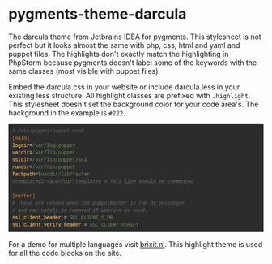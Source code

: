pygments-theme-darcula
======================

The darcula theme from Jetbrains IDEA for pygments. This stylesheet is not perfect but it looks almost the same with
php, css, html and yaml and puppet files. The highlights don't exactly match the highlighting in PhpStorm because
pygments doesn't label some of the keywords with the same classes (most visible with puppet files).

Embed the darcula.css in your website or include darcula.less in your existing less structure.
All highlight classes are prefixed with `.highlight`. This stylesheet doesn't set the background color for your code area's. The background in the example is `#222`.

![Screenshot with .ini file](https://raw.githubusercontent.com/MartijnBraam/pygments-theme-darcula/master/screenshot.png)

For a demo for multiple languages visit [brixit.nl](http://brixit.nl/). This highlight theme is used for
all the code blocks on the site.

